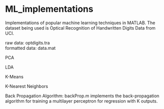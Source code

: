 # ML_implementations
Implementations of popular machine learning techniques in MATLAB. The dataset being used is Optical Recognition of Handwritten Digits Data from UCI. 
<p>raw data: optdigits.tra<br>formatted data: data.mat</p>
<p>PCA</p>
<p>LDA</p>
<p>K-Means</p>
<p>K-Nearest Neighbors</p>
<p>Back Propagation Algorithm: backProp.m implements the back-propagation algorithm for training a multilayer perceptron for regression 
with K outputs.</p>
